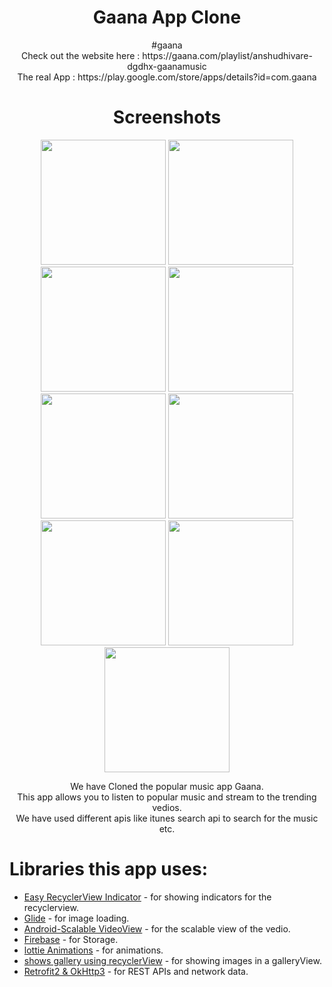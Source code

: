 <h1 align="center">Gaana App Clone</h1>
<p align="center">
<p align="center">
#gaana<br>
 Check out the website here : https://gaana.com/playlist/anshudhivare-dgdhx-gaanamusic<br>
The real App : https://play.google.com/store/apps/details?id=com.gaana
  </p>
  
  <h1 align="center">Screenshots</h1>
  <p align="center">
  <img src="https://user-images.githubusercontent.com/75353862/118410789-e0fa5900-b6ae-11eb-8e29-c43ad8ac9e21.jpg" width="200" />  <img src="https://user-images.githubusercontent.com/75353862/118410791-e48de000-b6ae-11eb-9e63-85622d0b0d6b.jpg" width="200" />   <img src="https://user-images.githubusercontent.com/75353862/118410792-e788d080-b6ae-11eb-84fe-cce63af5a96c.jpg" width="200" />  <img src="https://user-images.githubusercontent.com/75353862/118410793-e9529400-b6ae-11eb-8be4-f24e93b11507.jpg" width="200" />   <img src="https://user-images.githubusercontent.com/75353862/118635323-11e2a700-b7f1-11eb-88f7-15c23cdde70a.jpg" width="200" />    <img src="https://user-images.githubusercontent.com/75353862/118672809-271dfc80-b816-11eb-981a-437ac22b7ee8.jpg" width="200" />   <img src="https://user-images.githubusercontent.com/75353862/118635369-1f982c80-b7f1-11eb-93b5-b187ce64c956.jpg" width="200" />   <img src="https://user-images.githubusercontent.com/75353862/118635431-3474c000-b7f1-11eb-8ab8-0f6dd37083c3.jpg" width="200" />   <img src="(https://user-images.githubusercontent.com/75353862/118635376-21fa8680-b7f1-11eb-8255-8d7db34531ad.jpg" width="200" />   
 </p>
 
 <p align="center">
 We have Cloned the popular music app Gaana.<br>This app allows you to listen to popular music and stream to the trending vedios.<br>We have used different apis like itunes search api to search for the music etc.
  </p>
 
 
 # Libraries this app uses:
* [Easy RecyclerView Indicator](https://github.com/kingfisherphuoc/EasyRecyclerViewIndicator) - for showing indicators for the recyclerview.
* [Glide](https://github.com/bumptech/glide) - for image loading.
* [Android-Scalable VideoView](https://github.com/yqritc/Android-ScalableVideoView) -  for the scalable view of the vedio.
* [Firebase](https://firebase.google.com/) - for Storage.
* [lottie Animations](https://github.com/airbnb/lottie-android) - for animations.
* [shows gallery using recyclerView](https://github.com/ryanlijianchang/Recyclerview-Gallery) - for showing images in a galleryView.
* [Retrofit2 & OkHttp3](https://github.com/square/retrofit) - for REST APIs and network data.
 
 
 

  
